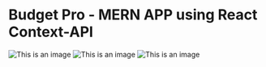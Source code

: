 # Budget Pro - MERN APP using React Context-API

![This is an image](https://github.com/OSBensaid/MERN_APP-Using_React_Context-API/blob/master/client/public/img/Screenshot_3.png)
![This is an image](https://github.com/OSBensaid/MERN_APP-Using_React_Context-API/blob/master/client/public/img/Screenshot_4.png)
![This is an image](https://github.com/OSBensaid/MERN_APP-Using_React_Context-API/blob/master/client/public/img/Screenshot_5.png)
